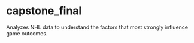 # capstone_final
Analyzes NHL data to understand the factors that most strongly influence game outcomes.
